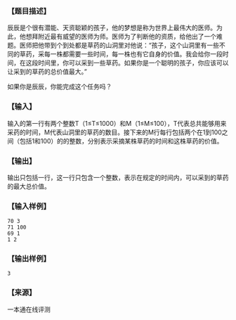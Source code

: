 ### 【题目描述】

辰辰是个很有潜能、天资聪颖的孩子，他的梦想是称为世界上最伟大的医师。为此，他想拜附近最有威望的医师为师。医师为了判断他的资质，给他出了一个难题。医师把他带到个到处都是草药的山洞里对他说：“孩子，这个山洞里有一些不同的草药，采每一株都需要一些时间，每一株也有它自身的价值。我会给你一段时间，在这段时间里，你可以采到一些草药。如果你是一个聪明的孩子，你应该可以让采到的草药的总价值最大。”

如果你是辰辰，你能完成这个任务吗？

### 【输入】

输入的第一行有两个整数T（1≤T≤1000）和M（1≤M≤100），T代表总共能够用来采药的时间，M代表山洞里的草药的数目。接下来的M行每行包括两个在1到100之间（包括1和100）的的整数，分别表示采摘某株草药的时间和这株草药的价值。

### 【输出】

输出只包括一行，这一行只包含一个整数，表示在规定的时间内，可以采到的草药的最大总价值。

### 【输入样例】

```
70 3
71 100
69 1
1 2

```

### 【输出样例】

```
3
```


 ### 【来源】

 一本通在线评测 
